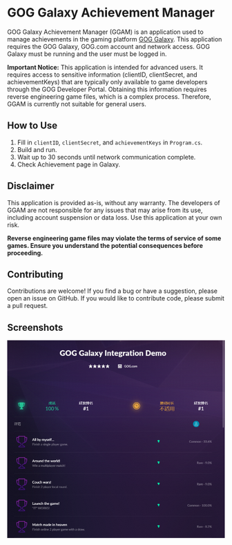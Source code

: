 # GOG Galaxy Achievement Manager

GOG Galaxy Achievement Manager (GGAM) is an application used to manage achievements in the gaming platform [GOG Galaxy](https://www.gog.com/galaxy). This application requires the GOG Galaxy, GOG.com account and network access. GOG Galaxy must be running and the user must be logged in.

**Important Notice:** This application is intended for advanced users. It requires access to sensitive information (clientID, clientSecret, and achievementKeys) that are typically only available to game developers through the GOG Developer Portal. Obtaining this information requires reverse engineering game files, which is a complex process. Therefore, GGAM is currently not suitable for general users.

## How to Use

1. Fill in `clientID`, `clientSecret`, and `achievementKeys` in `Program.cs`.
2. Build and run.
3. Wait up to 30 seconds until network communication complete.
4. Check Achievement page in Galaxy.

## Disclaimer

This application is provided as-is, without any warranty. The developers of GGAM are not responsible for any issues that may arise from its use, including account suspension or data loss. Use this application at your own risk.

**Reverse engineering game files may violate the terms of service of some games. Ensure you understand the potential consequences before proceeding.**

## Contributing

Contributions are welcome! If you find a bug or have a suggestion, please open an issue on GitHub. If you would like to contribute code, please submit a pull request.

## Screenshots

![gog-galaxy-screenshot.png](/screenshots/gog-galaxy-screenshot.png)
